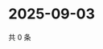 # 2025-09-03

共 0 条

<!-- BEGIN ZHIHUVIDEO -->
<!-- 最后更新时间 Wed Sep 03 2025 02:13:41 GMT+0800 (China Standard Time) -->

<!-- END ZHIHUVIDEO -->
